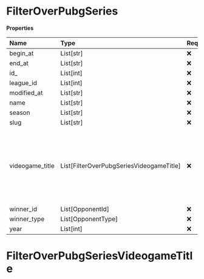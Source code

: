 # FilterOverPubgSeries

**Properties**

| Name            | Type                                     | Required | Description                                                                                              |
| :-------------- | :--------------------------------------- | :------- | :------------------------------------------------------------------------------------------------------- |
| begin_at        | List[str]                                | ❌       |                                                                                                          |
| end_at          | List[str]                                | ❌       |                                                                                                          |
| id\_            | List[int]                                | ❌       |                                                                                                          |
| league_id       | List[int]                                | ❌       |                                                                                                          |
| modified_at     | List[str]                                | ❌       |                                                                                                          |
| name            | List[str]                                | ❌       |                                                                                                          |
| season          | List[str]                                | ❌       |                                                                                                          |
| slug            | List[str]                                | ❌       |                                                                                                          |
| videogame_title | List[FilterOverPubgSeriesVideogameTitle] | ❌       | A videogame title id or slug. <br/>Only for `/csgo/*`, `/codmw/*`, `/fifa/*` and `/ow/*` endpoints <br/> |
| winner_id       | List[OpponentId]                         | ❌       |                                                                                                          |
| winner_type     | List[OpponentType]                       | ❌       |                                                                                                          |
| year            | List[int]                                | ❌       |                                                                                                          |

# FilterOverPubgSeriesVideogameTitle

<!-- This file was generated by liblab | https://liblab.com/ -->
